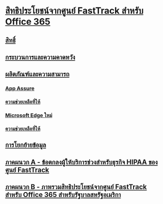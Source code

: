 # [สิทธิประโยชน์จากศูนย์ FastTrack สำหรับ Office 365](introduction.md)
## [สิทธิ์](eligibility.md)
## [กระบวนการและความคาดหวัง](process-and-expectations.md)
## [ผลิตภัณฑ์และความสามารถ](products-and-capabilities.md)
### [App Assure](Win-10-app-assure.md)
### [ความช่วยเหลือที่ให้](Win-10-app-assure-assistance-offered.md)
### [Microsoft Edge ใหม่](Win-10-microsoft-edge.md)
### [ความช่วยเหลือที่ให้](Win-10-microsoft-edge-assistance-offered.md)
## [การโยกย้ายข้อมูล](data-migration.md)
## [ภาคผนวก A - ข้อตกลงผู้ให้บริการช่วงสำหรับธุรกิจ HIPAA ของศูนย์ FastTrack](O365-hipaa-business-associate-agreement.md)
## [ภาคผนวก B - ภาพรวมสิทธิประโยชน์จากศูนย์ FastTrack สำหรับ Office 365 สำหรับรัฐบาลสหรัฐอเมริกา](US-Gov-appendix-overview.md)

